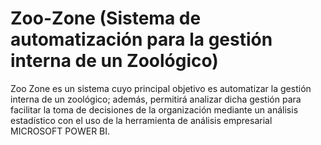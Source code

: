 # Zoo-Zone (Sistema de automatización para la gestión interna de un Zoológico)

Zoo Zone es un sistema cuyo principal objetivo es automatizar la gestión interna de un zoológico; además, permitirá analizar dicha gestión para facilitar la toma de decisiones de la organización mediante un análisis estadístico con el uso de la herramienta de análisis empresarial MICROSOFT POWER BI.
